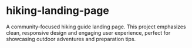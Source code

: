 # hiking-landing-page
A community-focused hiking guide landing page. This project emphasizes clean, responsive design and engaging user experience, perfect for showcasing outdoor adventures and preparation tips.
